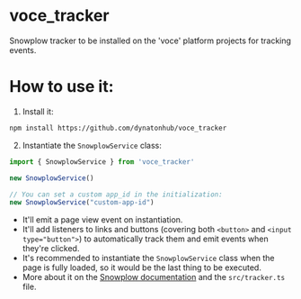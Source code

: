 # voce_tracker
Snowplow tracker to be installed on the 'voce' platform projects for tracking events.

# How to use it:
1. Install it:
```sh
npm install https://github.com/dynatonhub/voce_tracker
```
2. Instantiate the `SnowplowService` class:
```js
import { SnowplowService } from 'voce_tracker'

new SnowplowService()

// You can set a custom app_id in the initialization:
new SnowplowService("custom-app-id")
```
- It'll emit a page view event on instantiation.
- It'll add listeners to links and buttons (covering both `<button>` and `<input type="button">`) to automatically track them and emit events when they're clicked.
- It's recommended to instantiate the `SnowplowService` class when the page is fully loaded, so it would be the last thing to be executed.
- More about it on the [Snowplow documentation](https://docs.snowplow.io/docs/collecting-data/collecting-from-own-applications/javascript-trackers/web-tracker/) and the `src/tracker.ts` file.
